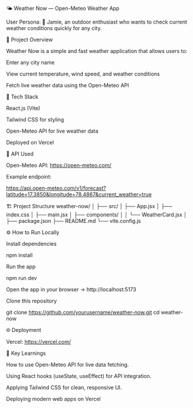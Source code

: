 🌤️ Weather Now — Open-Meteo Weather App

User Persona:
👤 Jamie, an outdoor enthusiast who wants to check current weather conditions quickly for any city.

🚀 Project Overview

Weather Now is a simple and fast weather application that allows users to:

Enter any city name

View current temperature, wind speed, and weather conditions

Fetch live weather data using the Open-Meteo API

🧠 Tech Stack

React.js (Vite)

Tailwind CSS for styling

Open-Meteo API for live weather data

Deployed on  Vercel

🔗 API Used

Open-Meteo API:
https://open-meteo.com/

Example endpoint:

https://api.open-meteo.com/v1/forecast?latitude=17.3850&longitude=78.4867&current_weather=true

🏗️ Project Structure
weather-now/
│
├── src/
│   ├── App.jsx
│   ├── index.css
│   ├── main.jsx
│   ├── components/
│   │   └── WeatherCard.jsx
│
├── package.json
├── README.md
└── vite.config.js

⚙️ How to Run Locally

Install dependencies

npm install

Run the app

npm run dev

Open the app in your browser → http://localhost:5173

Clone this repository

git clone https://github.com/yourusername/weather-now.git
cd weather-now


🌐 Deployment

Vercel: https://vercel.com/

🧠 Key Learnings

How to use Open-Meteo API for live data fetching.

Using React hooks (useState, useEffect) for API integration.

Applying Tailwind CSS for clean, responsive UI.

Deploying modern web apps on Vercel 
